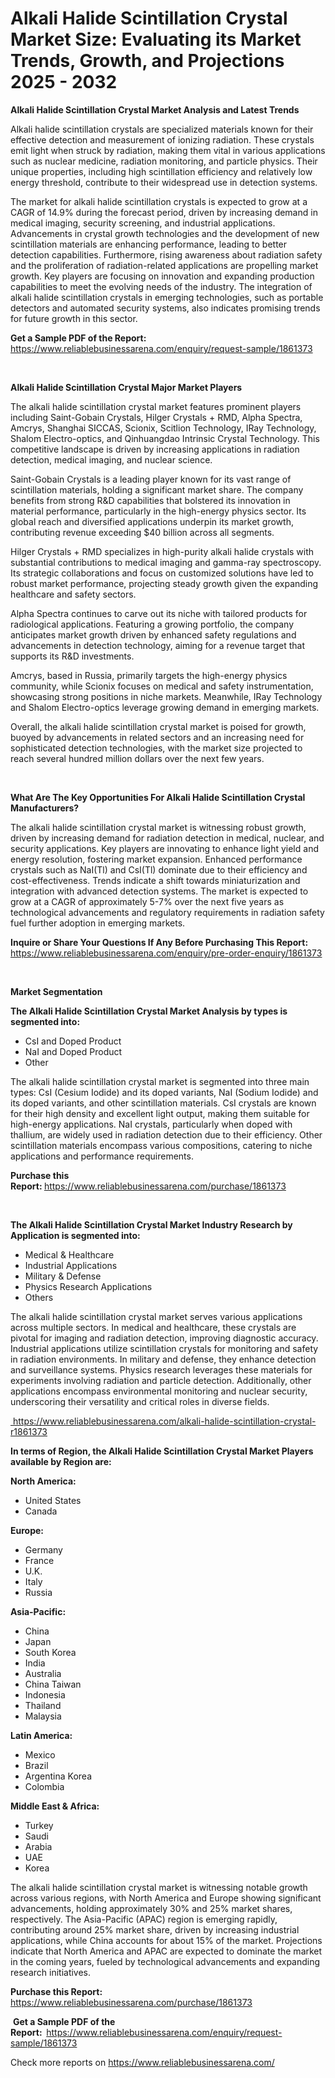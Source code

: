 <p><h1>Alkali Halide Scintillation Crystal Market Size: Evaluating its Market Trends, Growth, and Projections 2025 - 2032</h1></p><p><strong>Alkali Halide Scintillation Crystal Market Analysis and Latest Trends</strong></p>
<p><p>Alkali halide scintillation crystals are specialized materials known for their effective detection and measurement of ionizing radiation. These crystals emit light when struck by radiation, making them vital in various applications such as nuclear medicine, radiation monitoring, and particle physics. Their unique properties, including high scintillation efficiency and relatively low energy threshold, contribute to their widespread use in detection systems.</p><p>The market for alkali halide scintillation crystals is expected to grow at a CAGR of 14.9% during the forecast period, driven by increasing demand in medical imaging, security screening, and industrial applications. Advancements in crystal growth technologies and the development of new scintillation materials are enhancing performance, leading to better detection capabilities. Furthermore, rising awareness about radiation safety and the proliferation of radiation-related applications are propelling market growth. Key players are focusing on innovation and expanding production capabilities to meet the evolving needs of the industry. The integration of alkali halide scintillation crystals in emerging technologies, such as portable detectors and automated security systems, also indicates promising trends for future growth in this sector.</p></p>
<p><strong>Get a Sample PDF of the Report:&nbsp;</strong> <a href="https://www.reliablebusinessarena.com/enquiry/request-sample/1861373?utm_campaign=2262&utm_medium=2&utm_source=Github&utm_content=ia&utm_term=06022025&utm_id=alkali-halide-scintillation-crystal">https://www.reliablebusinessarena.com/enquiry/request-sample/1861373</a></p>
<p>&nbsp;</p>
<p><strong>Alkali Halide Scintillation Crystal Major Market Players</strong></p>
<p><p>The alkali halide scintillation crystal market features prominent players including Saint-Gobain Crystals, Hilger Crystals + RMD, Alpha Spectra, Amcrys, Shanghai SICCAS, Scionix, Scitlion Technology, IRay Technology, Shalom Electro-optics, and Qinhuangdao Intrinsic Crystal Technology. This competitive landscape is driven by increasing applications in radiation detection, medical imaging, and nuclear science.</p><p>Saint-Gobain Crystals is a leading player known for its vast range of scintillation materials, holding a significant market share. The company benefits from strong R&D capabilities that bolstered its innovation in material performance, particularly in the high-energy physics sector. Its global reach and diversified applications underpin its market growth, contributing revenue exceeding $40 billion across all segments.</p><p>Hilger Crystals + RMD specializes in high-purity alkali halide crystals with substantial contributions to medical imaging and gamma-ray spectroscopy. Its strategic collaborations and focus on customized solutions have led to robust market performance, projecting steady growth given the expanding healthcare and safety sectors.</p><p>Alpha Spectra continues to carve out its niche with tailored products for radiological applications. Featuring a growing portfolio, the company anticipates market growth driven by enhanced safety regulations and advancements in detection technology, aiming for a revenue target that supports its R&D investments.</p><p>Amcrys, based in Russia, primarily targets the high-energy physics community, while Scionix focuses on medical and safety instrumentation, showcasing strong positions in niche markets. Meanwhile, IRay Technology and Shalom Electro-optics leverage growing demand in emerging markets.</p><p>Overall, the alkali halide scintillation crystal market is poised for growth, buoyed by advancements in related sectors and an increasing need for sophisticated detection technologies, with the market size projected to reach several hundred million dollars over the next few years.</p></p>
<p>&nbsp;</p>
<p><strong>What Are The Key Opportunities For Alkali Halide Scintillation Crystal Manufacturers?</strong></p>
<p><p>The alkali halide scintillation crystal market is witnessing robust growth, driven by increasing demand for radiation detection in medical, nuclear, and security applications. Key players are innovating to enhance light yield and energy resolution, fostering market expansion. Enhanced performance crystals such as NaI(Tl) and CsI(Tl) dominate due to their efficiency and cost-effectiveness. Trends indicate a shift towards miniaturization and integration with advanced detection systems. The market is expected to grow at a CAGR of approximately 5-7% over the next five years as technological advancements and regulatory requirements in radiation safety fuel further adoption in emerging markets.</p></p>
<p><strong>Inquire or Share Your Questions If Any Before Purchasing This Report:</strong> <a href="https://www.reliablebusinessarena.com/enquiry/pre-order-enquiry/1861373?utm_campaign=2262&utm_medium=2&utm_source=Github&utm_content=ia&utm_term=06022025&utm_id=alkali-halide-scintillation-crystal">https://www.reliablebusinessarena.com/enquiry/pre-order-enquiry/1861373</a></p>
<p>&nbsp;</p>
<p><strong>Market Segmentation</strong></p>
<p><strong>The Alkali Halide Scintillation Crystal Market Analysis by types is segmented into:</strong></p>
<p><ul><li>CsI and Doped Product</li><li>NaI and Doped Product</li><li>Other</li></ul></p>
<p><p>The alkali halide scintillation crystal market is segmented into three main types: CsI (Cesium Iodide) and its doped variants, NaI (Sodium Iodide) and its doped variants, and other scintillation materials. CsI crystals are known for their high density and excellent light output, making them suitable for high-energy applications. NaI crystals, particularly when doped with thallium, are widely used in radiation detection due to their efficiency. Other scintillation materials encompass various compositions, catering to niche applications and performance requirements.</p></p>
<p><strong>Purchase this Report:&nbsp;</strong><a href="https://www.reliablebusinessarena.com/purchase/1861373?utm_campaign=2262&utm_medium=2&utm_source=Github&utm_content=ia&utm_term=06022025&utm_id=alkali-halide-scintillation-crystal">https://www.reliablebusinessarena.com/purchase/1861373</a></p>
<p>&nbsp;</p>
<p><strong>The Alkali Halide Scintillation Crystal Market Industry Research by Application is segmented into:</strong></p>
<p><ul><li>Medical & Healthcare</li><li>Industrial Applications</li><li>Military & Defense</li><li>Physics Research Applications</li><li>Others</li></ul></p>
<p><p>The alkali halide scintillation crystal market serves various applications across multiple sectors. In medical and healthcare, these crystals are pivotal for imaging and radiation detection, improving diagnostic accuracy. Industrial applications utilize scintillation crystals for monitoring and safety in radiation environments. In military and defense, they enhance detection and surveillance systems. Physics research leverages these materials for experiments involving radiation and particle detection. Additionally, other applications encompass environmental monitoring and nuclear security, underscoring their versatility and critical roles in diverse fields.</p></p>
<p><a href="https://www.reliablebusinessarena.com/alkali-halide-scintillation-crystal-r1861373?utm_campaign=2262&utm_medium=2&utm_source=Github&utm_content=ia&utm_term=06022025&utm_id=alkali-halide-scintillation-crystal">&nbsp;https://www.reliablebusinessarena.com/alkali-halide-scintillation-crystal-r1861373</a></p>
<p><strong>In terms of Region, the Alkali Halide Scintillation Crystal Market Players available by Region are:</strong></p>
<p>
    <p> <strong> North America: </strong>
        <ul>
            <li>United States</li>
            <li>Canada</li>
        </ul>
        </p> 
    <p> <strong> Europe: </strong>
        <ul>
            <li>Germany</li>
            <li>France</li>
            <li>U.K.</li>
            <li>Italy</li>
            <li>Russia</li>
        </ul>
        </p> 
    <p> <strong> Asia-Pacific: </strong>
        <ul>
            <li>China</li>
            <li>Japan</li>
            <li>South Korea</li>
            <li>India</li>
            <li>Australia</li>
            <li>China Taiwan</li>
            <li>Indonesia</li>
            <li>Thailand</li>
            <li>Malaysia</li>
        </ul>
        </p> 
    <p> <strong> Latin America: </strong>
        <ul>
            <li>Mexico</li>
            <li>Brazil</li>
            <li>Argentina Korea</li>
            <li>Colombia</li>
        </ul>
        </p> 
    <p> <strong> Middle East & Africa: </strong>
        <ul>
            <li>Turkey</li>
            <li>Saudi</li>
            <li>Arabia</li>
            <li>UAE</li>
            <li>Korea</li>
        </ul>
    </p>
    </p>
<p><p>The alkali halide scintillation crystal market is witnessing notable growth across various regions, with North America and Europe showing significant advancements, holding approximately 30% and 25% market shares, respectively. The Asia-Pacific (APAC) region is emerging rapidly, contributing around 25% market share, driven by increasing industrial applications, while China accounts for about 15% of the market. Projections indicate that North America and APAC are expected to dominate the market in the coming years, fueled by technological advancements and expanding research initiatives.</p></p>
<p><strong>Purchase this Report: </strong><a href="https://www.reliablebusinessarena.com/purchase/1861373?utm_campaign=2262&utm_medium=2&utm_source=Github&utm_content=ia&utm_term=06022025&utm_id=alkali-halide-scintillation-crystal">https://www.reliablebusinessarena.com/purchase/1861373</a></p>
<p>&nbsp;<strong>Get a Sample PDF of the Report:&nbsp;&nbsp;</strong><a href="https://www.reliablebusinessarena.com/enquiry/request-sample/1861373?utm_campaign=2262&utm_medium=2&utm_source=Github&utm_content=ia&utm_term=06022025&utm_id=alkali-halide-scintillation-crystal">https://www.reliablebusinessarena.com/enquiry/request-sample/1861373</a></p>
<p><strong></strong></p>
<p>Check more reports on <a href="https://www.reliablebusinessarena.com/?utm_campaign=2262&utm_medium=2&utm_source=Github&utm_content=ia&utm_term=06022025&utm_id=alkali-halide-scintillation-crystal">https://www.reliablebusinessarena.com/</a></p>
